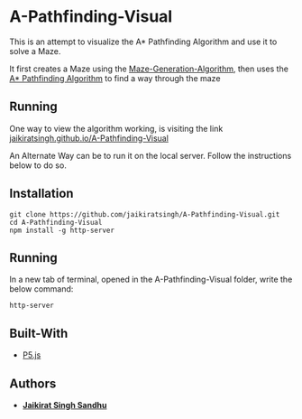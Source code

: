 # A-Pathfinding-Visual
This is an attempt to visualize the A* Pathfinding Algorithm and use it to solve a Maze.

It first creates a Maze using the [Maze-Generation-Algorithm](https://en.wikipedia.org/wiki/Maze_generation_algorithm), then uses the [A* Pathfinding Algorithm](https://en.wikipedia.org/wiki/A*_search_algorithm) to find a way through the maze

## Running
One way to view the algorithm working, is visiting the link [jaikiratsingh.github.io/A-Pathfinding-Visual](jaikiratsingh.github.io/A-Pathfinding-Visual)

An Alternate Way can be to run it on the local server. Follow the instructions below to do so.
## Installation
```
git clone https://github.com/jaikiratsingh/A-Pathfinding-Visual.git
cd A-Pathfinding-Visual
npm install -g http-server
```

## Running
In a new tab of terminal, opened in the A-Pathfinding-Visual folder, write the below command:
```
http-server
```
## Built-With
* [P5.js](https://p5js.org/)

## Authors
* [**Jaikirat Singh Sandhu**](https://github.com/jaikiratsingh/)

